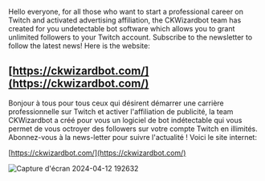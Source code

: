 Hello everyone, for all those who want to start a professional career on Twitch and activated advertising affiliation, the CKWizardbot team has created for you undetectable bot software which allows you to grant unlimited followers to your Twitch account. Subscribe to the newsletter to follow the latest news!
Here is the website:

[https://ckwizardbot.com/](https://ckwizardbot.com/)
-------------------------------------------------------------------------
Bonjour à tous pour tous ceux qui désirent démarrer une carrière professionnelle sur Twitch et activer l'affiliation de publicité, la team CKWizardbot a créé pour vous un logiciel de bot indétectable qui vous permet de vous octroyer des followers sur votre compte Twitch en illimités. Abonnez-vous à la news-letter pour suivre l'actualité !
Voici le site internet:

[https://ckwizardbot.com/](https://ckwizardbot.com/)

![Capture d'écran 2024-04-12 192632](https://github.com/CkwizardBot/twitch-bot/assets/166862330/6b5ebccb-9e2b-44a7-ac72-05f21d8bd5fa)
